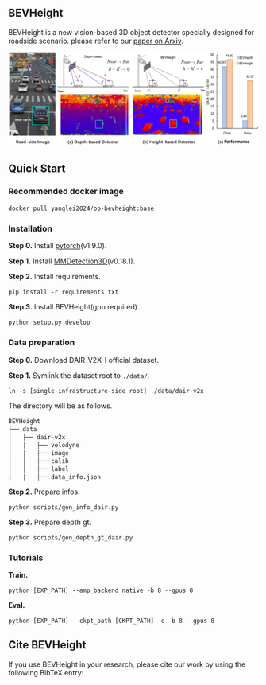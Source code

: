 ## BEVHeight
BEVHeight is a new vision-based 3D object detector specially designed for roadside scenario. please refer to our [paper on Arxiv](https://arxiv.org/abs/2206.10092).

<img src="assets/teaser_intro.png" width="1000" >

## Quick Start
### Recommended docker image
```shell
docker pull yanglei2024/op-bevheight:base
```

### Installation
**Step 0.** Install [pytorch](https://pytorch.org/)(v1.9.0).

**Step 1.** Install [MMDetection3D](https://github.com/open-mmlab/mmdetection3d)(v0.18.1).

**Step 2.** Install requirements.
```shell
pip install -r requirements.txt
```
**Step 3.** Install BEVHeight(gpu required).
```shell
python setup.py develop
```

### Data preparation
**Step 0.** Download DAIR-V2X-I official dataset.

**Step 1.** Symlink the dataset root to `./data/`.
```
ln -s [single-infrastructure-side root] ./data/dair-v2x
```
The directory will be as follows.
```
BEVHeight
├── data
│   ├── dair-v2x
│   │   ├── velodyne
│   │   ├── image
│   │   ├── calib
│   │   ├── label
|   |   ├── data_info.json
```
**Step 2.** Prepare infos.
```
python scripts/gen_info_dair.py
```
**Step 3.** Prepare depth gt.
```
python scripts/gen_depth_gt_dair.py
```

### Tutorials
**Train.**
```
python [EXP_PATH] --amp_backend native -b 8 --gpus 8
```
**Eval.**
```
python [EXP_PATH] --ckpt_path [CKPT_PATH] -e -b 8 --gpus 8
```


## Cite BEVHeight
If you use BEVHeight in your research, please cite our work by using the following BibTeX entry:

